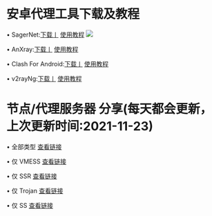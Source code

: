 # 安卓代理工具下载及教程
• SagerNet:[下载丨]() [使用教程]()
![](https://raw.githubusercontent.com/OVOJKzzZ/test/main/C9.png)

• AnXray:[下载丨]() [使用教程]()

• Clash For Android:[下载丨]() [使用教程]()

• v2rayNg:[下载丨]() [使用教程]()

# 节点/代理服务器 分享(每天都会更新，上次更新时间:2021-11-23)
• 全部类型 [查看链接](https://github.com/OVOJKzzZ/test/blob/main/123)

• 仅 VMESS [查看链接]()

• 仅 SSR [查看链接]()

• 仅 Trojan [查看链接]()

• 仅 SS [查看链接]()
